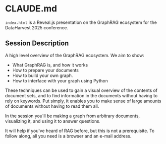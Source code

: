 # CLAUDE.md

`index.html` is a Reveal.js presentation on the GraphRAG ecosystem for the DataHarvest 2025 conference.

## Session Description

A high level overview of the GraphRAG ecosystem. We aim to show:
- What GraphRAG is, and how it works
- How to prepare your documents
- How to build your own graph.
- How to interface with your graph using Python

These techniques can be used to gain a visual overview of the contents of document sets, and to find information in the documents without having to rely on keywords. Put simply, it enables you to make sense of large amounts of documents without having to read them all.

In the session you'll be making a graph from arbitrary documents, visualizing it, and using it to answer questions.

It will help if you've heard of RAG before, but this is not a prerequisite. To follow along, all you need is a browser and an e-mail address. 

